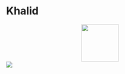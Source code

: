 # Khalid
<div id="header" align="center">
  <img src="https://media.giphy.com/media/M9gbBd9nbDrOTu1Mqx/giphy.gif" width="100"/>
</div>
<img src='https://media.giphy.com/media/v1.Y2lkPTc5MGI3NjExNDByZmQ3dzFhODhhYnpvcDAyY2V3Z3FxdzVhOXM0N3ZiZ3dwYWpnZiZlcD12MV9pbnRlcm5hbF9naWZfYnlfaWQmY3Q9cw/M9gbBd9nbDrOTu1Mqx/giphy.gif'>
